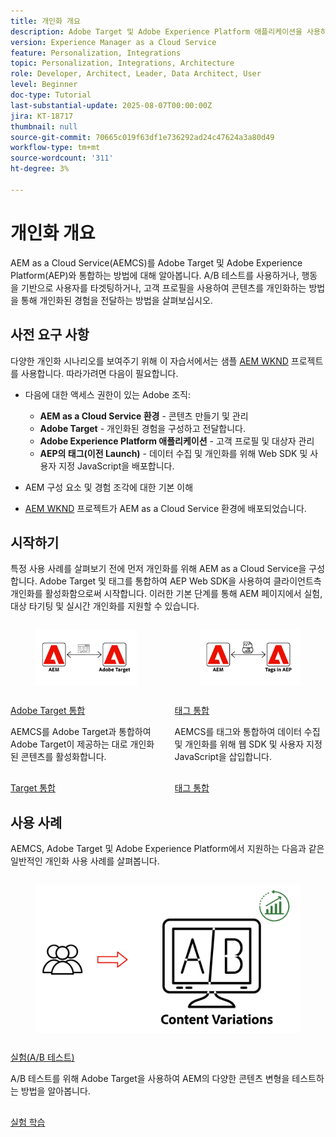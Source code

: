 ```yaml
---
title: 개인화 개요
description: Adobe Target 및 Adobe Experience Platform 애플리케이션을 사용하여 AEM as a Cloud Service 웹 사이트를 개인화하는 방법을 알아봅니다.
version: Experience Manager as a Cloud Service
feature: Personalization, Integrations
topic: Personalization, Integrations, Architecture
role: Developer, Architect, Leader, Data Architect, User
level: Beginner
doc-type: Tutorial
last-substantial-update: 2025-08-07T00:00:00Z
jira: KT-18717
thumbnail: null
source-git-commit: 70665c019f63df1e736292ad24c47624a3a80d49
workflow-type: tm+mt
source-wordcount: '311'
ht-degree: 3%

---
```


# 개인화 개요

AEM as a Cloud Service(AEMCS)를 Adobe Target 및 Adobe Experience Platform(AEP)와 통합하는 방법에 대해 알아봅니다. A/B 테스트를 사용하거나, 행동을 기반으로 사용자를 타겟팅하거나, 고객 프로필을 사용하여 콘텐츠를 개인화하는 방법을 통해 개인화된 경험을 전달하는 방법을 살펴보십시오.

## 사전 요구 사항

다양한 개인화 시나리오를 보여주기 위해 이 자습서에서는 샘플 [AEM WKND](https://github.com/adobe/aem-guides-wknd/) 프로젝트를 사용합니다. 따라가려면 다음이 필요합니다.

- 다음에 대한 액세스 권한이 있는 Adobe 조직:
   - **AEM as a Cloud Service 환경** - 콘텐츠 만들기 및 관리
   - **Adobe Target** - 개인화된 경험을 구성하고 전달합니다.
   - **Adobe Experience Platform 애플리케이션** - 고객 프로필 및 대상자 관리
   - **AEP의 태그(이전 Launch)** - 데이터 수집 및 개인화를 위해 Web SDK 및 사용자 지정 JavaScript을 배포합니다.

- AEM 구성 요소 및 경험 조각에 대한 기본 이해

- [AEM WKND](https://github.com/adobe/aem-guides-wknd/) 프로젝트가 AEM as a Cloud Service 환경에 배포되었습니다.

## 시작하기

특정 사용 사례를 살펴보기 전에 먼저 개인화를 위해 AEM as a Cloud Service을 구성합니다. Adobe Target 및 태그를 통합하여 AEP Web SDK을 사용하여 클라이언트측 개인화를 활성화함으로써 시작합니다. 이러한 기본 단계를 통해 AEM 페이지에서 실험, 대상 타기팅 및 실시간 개인화를 지원할 수 있습니다.

<!-- CARDS
{target = _self}

* ./setup/integrate-adobe-target.md
  {title = Integrate Adobe Target}
  {description = Integrate AEMCS with Adobe Target to activate personalized content as Adobe Target offers.}
  {image = ./assets/setup/integrate-target.png}
  {cta = Integrate Target}

* ./setup/integrate-adobe-tags.md
  {title = Integrate Tags}
  {description = Integrate AEMCS with Tags to inject the Web SDK and custom JavaScript for data collection and personalization.}
  {image = ./assets/setup/integrate-tags.png}
  {cta = Integrate Tags}
-->
<!-- START CARDS HTML - DO NOT MODIFY BY HAND -->
<div class="columns">
    <div class="column is-half-tablet is-half-desktop is-one-third-widescreen" aria-label="Integrate Adobe Target">
        <div class="card" style="height: 100%; display: flex; flex-direction: column; height: 100%;">
            <div class="card-image">
                <figure class="image x-is-16by9">
                    <a href="./setup/integrate-adobe-target.md" title="Adobe Target 통합" target="_self" rel="referrer">
                        <img class="is-bordered-r-small" src="./assets/setup/integrate-target.png" alt="Adobe Target 통합"
                             style="width: 100%; aspect-ratio: 16 / 9; object-fit: cover; overflow: hidden; display: block; margin: auto;">
                    </a>
                </figure>
            </div>
            <div class="card-content is-padded-small" style="display: flex; flex-direction: column; flex-grow: 1; justify-content: space-between;">
                <div class="top-card-content">
                    <p class="headline is-size-6 has-text-weight-bold">
                        <a href="./setup/integrate-adobe-target.md" target="_self" rel="referrer" title="Adobe Target 통합">Adobe Target 통합</a>
                    </p>
                    <p class="is-size-6">AEMCS를 Adobe Target과 통합하여 Adobe Target이 제공하는 대로 개인화된 콘텐츠를 활성화합니다.</p>
                </div>
                <a href="./setup/integrate-adobe-target.md" target="_self" rel="referrer" class="spectrum-Button spectrum-Button--outline spectrum-Button--primary spectrum-Button--sizeM" style="align-self: flex-start; margin-top: 1rem;">
                    <span class="spectrum-Button-label has-no-wrap has-text-weight-bold">Target 통합</span>
                </a>
            </div>
        </div>
    </div>
    <div class="column is-half-tablet is-half-desktop is-one-third-widescreen" aria-label="Integrate Tags">
        <div class="card" style="height: 100%; display: flex; flex-direction: column; height: 100%;">
            <div class="card-image">
                <figure class="image x-is-16by9">
                    <a href="./setup/integrate-adobe-tags.md" title="태그 통합" target="_self" rel="referrer">
                        <img class="is-bordered-r-small" src="./assets/setup/integrate-tags.png" alt="태그 통합"
                             style="width: 100%; aspect-ratio: 16 / 9; object-fit: cover; overflow: hidden; display: block; margin: auto;">
                    </a>
                </figure>
            </div>
            <div class="card-content is-padded-small" style="display: flex; flex-direction: column; flex-grow: 1; justify-content: space-between;">
                <div class="top-card-content">
                    <p class="headline is-size-6 has-text-weight-bold">
                        <a href="./setup/integrate-adobe-tags.md" target="_self" rel="referrer" title="태그 통합">태그 통합</a>
                    </p>
                    <p class="is-size-6">AEMCS를 태그와 통합하여 데이터 수집 및 개인화를 위해 웹 SDK 및 사용자 지정 JavaScript을 삽입합니다.</p>
                </div>
                <a href="./setup/integrate-adobe-tags.md" target="_self" rel="referrer" class="spectrum-Button spectrum-Button--outline spectrum-Button--primary spectrum-Button--sizeM" style="align-self: flex-start; margin-top: 1rem;">
                    <span class="spectrum-Button-label has-no-wrap has-text-weight-bold">태그 통합</span>
                </a>
            </div>
        </div>
    </div>
</div>
<!-- END CARDS HTML - DO NOT MODIFY BY HAND -->



## 사용 사례

AEMCS, Adobe Target 및 Adobe Experience Platform에서 지원하는 다음과 같은 일반적인 개인화 사용 사례를 살펴봅니다.

<!-- CARDS
{target = _self}

* ./use-cases/experimentation.md
  {title = Experimentation (A/B Testing)}
  {description = Learn how to test different content variations in AEMCS using Adobe Target for A/B testing.}
  {image = ./assets/use-cases/experiment/experimentation.png}
  {cta = Learn Experimentation}
-->
<!-- START CARDS HTML - DO NOT MODIFY BY HAND -->
<div class="columns">
    <div class="column is-half-tablet is-half-desktop is-one-third-widescreen" aria-label="Experimentation (A/B Testing)">
        <div class="card" style="height: 100%; display: flex; flex-direction: column; height: 100%;">
            <div class="card-image">
                <figure class="image x-is-16by9">
                    <a href="./use-cases/experimentation.md" title="실험(A/B 테스트)" target="_self" rel="referrer">
                        <img class="is-bordered-r-small" src="./assets/use-cases/experiment/experimentation.png" alt="실험(A/B 테스트)"
                             style="width: 100%; aspect-ratio: 16 / 9; object-fit: cover; overflow: hidden; display: block; margin: auto;">
                    </a>
                </figure>
            </div>
            <div class="card-content is-padded-small" style="display: flex; flex-direction: column; flex-grow: 1; justify-content: space-between;">
                <div class="top-card-content">
                    <p class="headline is-size-6 has-text-weight-bold">
                        <a href="./use-cases/experimentation.md" target="_self" rel="referrer" title="실험(A/B 테스트)">실험(A/B 테스트)</a>
                    </p>
                    <p class="is-size-6">A/B 테스트를 위해 Adobe Target을 사용하여 AEM의 다양한 콘텐츠 변형을 테스트하는 방법을 알아봅니다.</p>
                </div>
                <a href="./use-cases/experimentation.md" target="_self" rel="referrer" class="spectrum-Button spectrum-Button--outline spectrum-Button--primary spectrum-Button--sizeM" style="align-self: flex-start; margin-top: 1rem;">
                    <span class="spectrum-Button-label has-no-wrap has-text-weight-bold">실험 학습</span>
                </a>
            </div>
        </div>
    </div>
</div>
<!-- END CARDS HTML - DO NOT MODIFY BY HAND -->



















